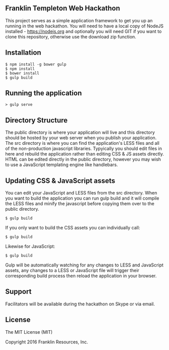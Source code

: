 ## Franklin Templeton Web Hackathon

This project serves as a simple application framework to get you up an running in the web hackathon. You will need to have a local copy of NodeJS installed - https://nodejs.org and optionally you will need GIT if you want to clone this repository, otherwise use the download zip function.

## Installation

````
$ npm install -g bower gulp
$ npm install
$ bower install
$ gulp build
````

## Running the application
````
> gulp serve
````

## Directory Structure

The public directory is where your application will live and this directory should be hosted by your web server when you publish your application. The src directory is where you can find the application's LESS files and all of the non-production javascript libraries. Typyically you should edit files in here and rebuild the application rather than editing CSS & JS assets directly. HTML can be edited directly in the public directory, however you may wish to use a JavaScript templating engine like handlebars.

## Updating CSS & JavaScript assets

You can edit your JavaScript and LESS files from the src directory. When you want to build the application you can run gulp build and it will compile the LESS files and minify the javascript before copying them over to the public directory.
````
$ gulp build
````
If you only want to build the CSS assets you can individually call:
````
$ gulp build
````
Likewise for JavaScript:
````
$ gulp build
````
Gulp will be automatically watching for any changes to LESS and JavaScript assets, any changes to a LESS or JavaScript file will trigger their corresponding build process then reload the application in your browser.

## Support

Facilitators will be available during the hackathon on Skype or via email.


## License

The MIT License (MIT)

Copyright 2016 Franklin Resources, Inc.
